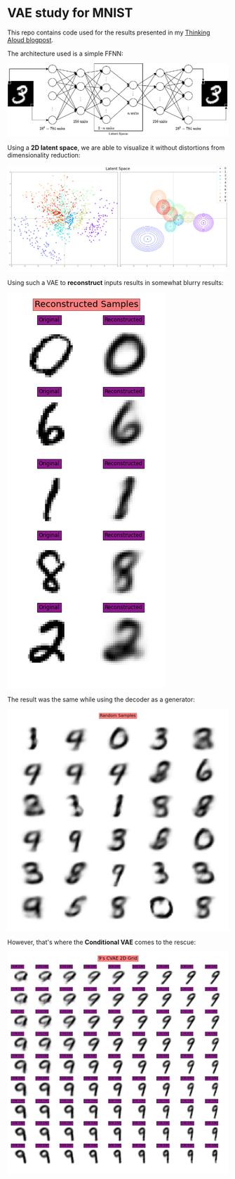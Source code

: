 # VAE study for MNIST

This repo contains code used for the results presented in my [Thinking AIoud blogpost](https://thinking-ai-aloud.blogspot.com/2020/11/variational-autoencoders-vae-hands-on.html).

The architecture used is a simple FFNN:

![architecture](media/mnist_vae.png)

Using a **2D latent space**, we are able to visualize it without distortions from dimensionality reduction:

![latent](media/train_latent_space.png)

Using such a VAE to **reconstruct** inputs results in somewhat blurry results:

![rec](media/vae2_reconstructions.png)

The result was the same while using the decoder as a generator:

![gen](media/vae2_samples.png)

However, that's where the **Conditional VAE** comes to the rescue:

![cvae](media/9cvaegrid.png)
